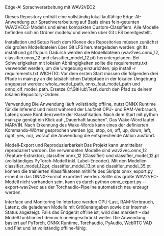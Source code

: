 Edge-AI Sprachverarbeitung mit WAV2VEC2

Dieses Repository enthält eine vollständig lokal lauffähige Edge-AI-Anwendung zur Sprachverarbeitung auf Basis eines fein-getunten WAV2VEC2-Modells und eines kompakten Custom-Classifiers. Alle Modelle befinden sich im Ordner models/ und werden über Git LFS bereitgestellt.

Installation und Setup
Nach dem Klonen des Repositories müssen zunächst die großen Modelldateien über Git LFS heruntergeladen werden: 
git lfs install und git lfs pull. Dadurch werden die Modelldateien (wav2vec.onnx_12, classifier.onnx_12 und classifier_model_12.pt) heruntergeladen.
Bei Schwierigkeiten mit lokalen Abhängigkeiten sollte die requirements.txt verwendet werden, um die Umgebung einzurichten: 
pip install -r requirements.txt
WICHTIG: Vor dem ersten Start müssen die folgenden drei Pfade in main.py an die tatsächlichen Dateipfade in der lokalen Umgebung angepasst werden:
whole_model_path, onnx_feat_model_path und onnx_clf_model_path. Ersetze C:\GitHub\Test\ durch den Pfad zu deinem lokalen Repository-Ordner.

Verwendung
Die Anwendung läuft vollständig offline, nutzt ONNX Runtime für die Inferenz und misst während der Laufzeit CPU- und RAM-Verbrauch, Latenz sowie Konfidenzwerte der Klassifikation. 
Nach dem Start mit python main.py genügt ein Klick auf „Dauerhaft lauschen". Das Wake-Word lautet MARVIN. 
Nach Erkennung des Wake-Words kann eines der definierten Kommando-Wörter gesprochen werden (go, stop, on, off, up, down, left, right, yes, no), worauf die Anwendung die entsprechende Aktion ausführt.

Modell-Export und Reproduzierbarkeit
Das Projekt kann unmittelbar reproduziert werden. Die verwendeten Modelle sind wav2vec.onnx_12 (Feature-Extraktor), classifier.onnx_12 (Classifier) und classifier_model_12.pt (vollständiges PyTorch-Modell inkl. Label-Encoder). 
Mit den Modellen classifier_model_12.pt, classifier_model_13.pt und classifier_model_35.pt können die trainierten Klassifikatoren mithilfe des Skripts onnx_export.py erneut in das ONNX-Format exportiert werden. 
Sollte das große WAV2VEC-Modell nicht vorhanden sein, kann es durch python onnx_export.py --export-wav2vec aus der Torchaudio-Pipeline automatisch neu erzeugt werden.

Interface und Monitoring
Im Interface werden CPU-Last, RAM-Verbrauch, Latenz, die geladenen Modelle mit Größenangaben sowie der Internet-Status angezeigt. Falls das Endgerät offline ist, wird dies markiert – das Modell funktioniert dennoch uneingeschränkt weiter.
Die Anwendung basiert auf PyTorch, ONNX Runtime, Torchaudio, PyAudio, WebRTC VAD und Flet und ist vollständig offline-fähig.
